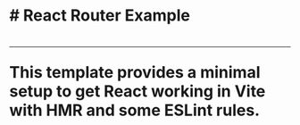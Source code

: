 <h1># React Router Example<h1>
<hr>
<p>This template provides a minimal setup to get React working in Vite with HMR and some ESLint rules.</p>


 
 
